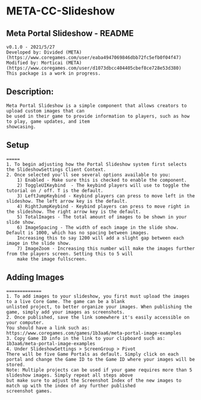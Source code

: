 # META-CC-Slideshow
 ## Meta Portal Slideshow - README
    v0.1.0 - 2021/5/27
    Developed by: Divided (META) (https://www.coregames.com/user/eaba4947069846dbb72fc5efb0f04f47)
    Modified by: Morticai (META) (https://www.coregames.com/user/d1073dbcc404405cbef8ce728e53d380)
    This package is a work in progress.
## Description:
    Meta Portal Slideshow is a simple component that allows creators to upload custom images that can
    be used in their game to provide information to players, such as how to play, game updates, and item
    showcasing. 
    
    
## Setup
    =====
    1. To begin adjusting how the Portal Slideshow system first selects the SlideshowSettings Client Context.
    2. Once selected you'll see several options available to you:
        1) Enabled - Make sure this is checked to enable the component.
        2) ToggleUIKeybind  - The keybind players will use to toggle the tutorial on / off. T is the default.
        3) LeftJumpKeybind - Keybind players can press to move left in the slideshow. The left arrow key is the default.
        4) RightJumpKeybind - Keybind players can press to move right in the slideshow. The right arrow key is the default.
        5) TotalImages - The total amount of images to be shown in your slide show.
        6) ImageSpacing - The width of each image in the slide show. Default is 1000, which has no spacing between images.
        Increasing this to say 1200 will add a slight gap between each image in the slide show.
        7) ImageZoom - Increasing this number will make the images further from the players screen. Setting this to 5 will
        make the image fullscreen.
## Adding Images
    =============
    1. To add images to your slideshow, you first must upload the images to a live Core Game. The game can be a blank
    unlisted project, to better organize your images. When publishing the game, simply add your images as screenshots.
    2. Once published, save the link somewhere it's easily accessible on your computer.
    You should have a link such as:
    https://www.coregames.com/games/1b3aa6/meta-portal-image-examples
    3. Copy Game ID info in the link to your clipboard such as:
    1b3aa6/meta-portal-image-examples
    4. Under SlideshowSettings > ScreenGroup > Pivot
    There will be five Game Portals as default. Simply click on each portal and change the Game ID to the Game ID where your images will be stored.
    Note: Multiple projects can be used if your game requires more than 5 slideshow images. Simply repeat all steps above
    but make sure to adjust the Screenshot Index of the new images to match up with the index of any further published 
    screenshot games.
